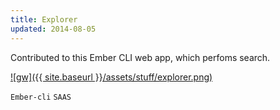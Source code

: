 ```yaml
---
title: Explorer
updated: 2014-08-05
---
```


Contributed to this Ember CLI web app, which perfoms search.

[![gw]({{ site.baseurl }}/assets/stuff/explorer.png)](http://internationaltradeadministration.github.io/explorer/)

`Ember-cli` `SAAS`